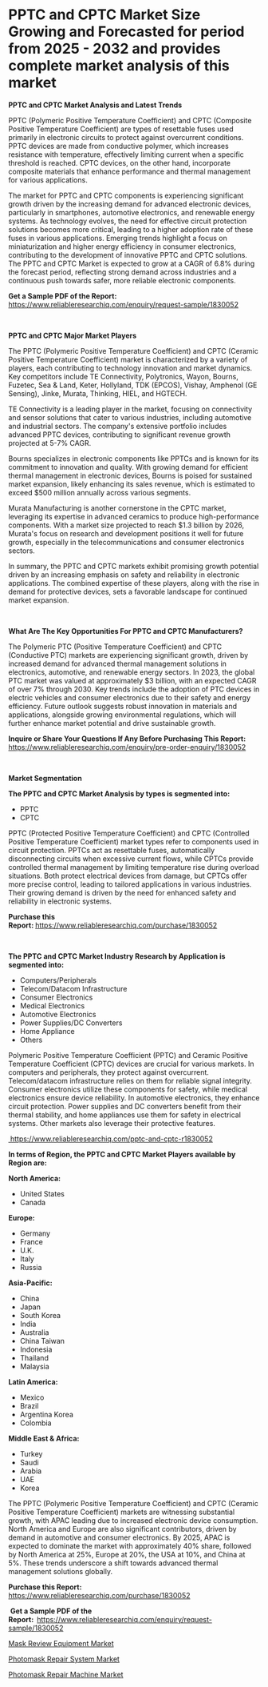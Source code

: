 <p><h1>PPTC and CPTC Market Size Growing and Forecasted for period from 2025 - 2032 and provides complete market analysis of this market</h1></p><p><strong>PPTC and CPTC Market Analysis and Latest Trends</strong></p>
<p><p>PPTC (Polymeric Positive Temperature Coefficient) and CPTC (Composite Positive Temperature Coefficient) are types of resettable fuses used primarily in electronic circuits to protect against overcurrent conditions. PPTC devices are made from conductive polymer, which increases resistance with temperature, effectively limiting current when a specific threshold is reached. CPTC devices, on the other hand, incorporate composite materials that enhance performance and thermal management for various applications.</p><p>The market for PPTC and CPTC components is experiencing significant growth driven by the increasing demand for advanced electronic devices, particularly in smartphones, automotive electronics, and renewable energy systems. As technology evolves, the need for effective circuit protection solutions becomes more critical, leading to a higher adoption rate of these fuses in various applications. Emerging trends highlight a focus on miniaturization and higher energy efficiency in consumer electronics, contributing to the development of innovative PPTC and CPTC solutions. The PPTC and CPTC Market is expected to grow at a CAGR of 6.8% during the forecast period, reflecting strong demand across industries and a continuous push towards safer, more reliable electronic components.</p></p>
<p><strong>Get a Sample PDF of the Report:&nbsp;</strong> <a href="https://www.reliableresearchiq.com/enquiry/request-sample/1830052?utm_campaign=1129&utm_medium=2&utm_source=Github&utm_content=ia&utm_term=13022025&utm_id=pptc-and-cptc">https://www.reliableresearchiq.com/enquiry/request-sample/1830052</a></p>
<p>&nbsp;</p>
<p><strong>PPTC and CPTC Major Market Players</strong></p>
<p><p>The PPTC (Polymeric Positive Temperature Coefficient) and CPTC (Ceramic Positive Temperature Coefficient) market is characterized by a variety of players, each contributing to technology innovation and market dynamics. Key competitors include TE Connectivity, Polytronics, Wayon, Bourns, Fuzetec, Sea & Land, Keter, Hollyland, TDK (EPCOS), Vishay, Amphenol (GE Sensing), Jinke, Murata, Thinking, HIEL, and HGTECH.</p><p>TE Connectivity is a leading player in the market, focusing on connectivity and sensor solutions that cater to various industries, including automotive and industrial sectors. The company's extensive portfolio includes advanced PPTC devices, contributing to significant revenue growth projected at 5-7% CAGR.</p><p>Bourns specializes in electronic components like PPTCs and is known for its commitment to innovation and quality. With growing demand for efficient thermal management in electronic devices, Bourns is poised for sustained market expansion, likely enhancing its sales revenue, which is estimated to exceed $500 million annually across various segments.</p><p>Murata Manufacturing is another cornerstone in the CPTC market, leveraging its expertise in advanced ceramics to produce high-performance components. With a market size projected to reach $1.3 billion by 2026, Murata's focus on research and development positions it well for future growth, especially in the telecommunications and consumer electronics sectors.</p><p>In summary, the PPTC and CPTC markets exhibit promising growth potential driven by an increasing emphasis on safety and reliability in electronic applications. The combined expertise of these players, along with the rise in demand for protective devices, sets a favorable landscape for continued market expansion.</p></p>
<p>&nbsp;</p>
<p><strong>What Are The Key Opportunities For PPTC and CPTC Manufacturers?</strong></p>
<p><p>The Polymeric PTC (Positive Temperature Coefficient) and CPTC (Conductive PTC) markets are experiencing significant growth, driven by increased demand for advanced thermal management solutions in electronics, automotive, and renewable energy sectors. In 2023, the global PTC market was valued at approximately $3 billion, with an expected CAGR of over 7% through 2030. Key trends include the adoption of PTC devices in electric vehicles and consumer electronics due to their safety and energy efficiency. Future outlook suggests robust innovation in materials and applications, alongside growing environmental regulations, which will further enhance market potential and drive sustainable growth.</p></p>
<p><strong>Inquire or Share Your Questions If Any Before Purchasing This Report:</strong> <a href="https://www.reliableresearchiq.com/enquiry/pre-order-enquiry/1830052?utm_campaign=1129&utm_medium=2&utm_source=Github&utm_content=ia&utm_term=13022025&utm_id=pptc-and-cptc">https://www.reliableresearchiq.com/enquiry/pre-order-enquiry/1830052</a></p>
<p>&nbsp;</p>
<p><strong>Market Segmentation</strong></p>
<p><strong>The PPTC and CPTC Market Analysis by types is segmented into:</strong></p>
<p><ul><li>PPTC</li><li>CPTC</li></ul></p>
<p><p>PPTC (Protected Positive Temperature Coefficient) and CPTC (Controlled Positive Temperature Coefficient) market types refer to components used in circuit protection. PPTCs act as resettable fuses, automatically disconnecting circuits when excessive current flows, while CPTCs provide controlled thermal management by limiting temperature rise during overload situations. Both protect electrical devices from damage, but CPTCs offer more precise control, leading to tailored applications in various industries. Their growing demand is driven by the need for enhanced safety and reliability in electronic systems.</p></p>
<p><strong>Purchase this Report:&nbsp;</strong><a href="https://www.reliableresearchiq.com/purchase/1830052?utm_campaign=1129&utm_medium=2&utm_source=Github&utm_content=ia&utm_term=13022025&utm_id=pptc-and-cptc">https://www.reliableresearchiq.com/purchase/1830052</a></p>
<p>&nbsp;</p>
<p><strong>The PPTC and CPTC Market Industry Research by Application is segmented into:</strong></p>
<p><ul><li>Computers/Peripherals</li><li>Telecom/Datacom Infrastructure</li><li>Consumer Electronics</li><li>Medical Electronics</li><li>Automotive Electronics</li><li>Power Supplies/DC Converters</li><li>Home Appliance</li><li>Others</li></ul></p>
<p><p>Polymeric Positive Temperature Coefficient (PPTC) and Ceramic Positive Temperature Coefficient (CPTC) devices are crucial for various markets. In computers and peripherals, they protect against overcurrent. Telecom/datacom infrastructure relies on them for reliable signal integrity. Consumer electronics utilize these components for safety, while medical electronics ensure device reliability. In automotive electronics, they enhance circuit protection. Power supplies and DC converters benefit from their thermal stability, and home appliances use them for safety in electrical systems. Other markets also leverage their protective features.</p></p>
<p><a href="https://www.reliableresearchiq.com/pptc-and-cptc-r1830052?utm_campaign=1129&utm_medium=2&utm_source=Github&utm_content=ia&utm_term=13022025&utm_id=pptc-and-cptc">&nbsp;https://www.reliableresearchiq.com/pptc-and-cptc-r1830052</a></p>
<p><strong>In terms of Region, the PPTC and CPTC Market Players available by Region are:</strong></p>
<p>
    <p> <strong> North America: </strong>
        <ul>
            <li>United States</li>
            <li>Canada</li>
        </ul>
        </p> 
    <p> <strong> Europe: </strong>
        <ul>
            <li>Germany</li>
            <li>France</li>
            <li>U.K.</li>
            <li>Italy</li>
            <li>Russia</li>
        </ul>
        </p> 
    <p> <strong> Asia-Pacific: </strong>
        <ul>
            <li>China</li>
            <li>Japan</li>
            <li>South Korea</li>
            <li>India</li>
            <li>Australia</li>
            <li>China Taiwan</li>
            <li>Indonesia</li>
            <li>Thailand</li>
            <li>Malaysia</li>
        </ul>
        </p> 
    <p> <strong> Latin America: </strong>
        <ul>
            <li>Mexico</li>
            <li>Brazil</li>
            <li>Argentina Korea</li>
            <li>Colombia</li>
        </ul>
        </p> 
    <p> <strong> Middle East & Africa: </strong>
        <ul>
            <li>Turkey</li>
            <li>Saudi</li>
            <li>Arabia</li>
            <li>UAE</li>
            <li>Korea</li>
        </ul>
    </p>
    </p>
<p><p>The PPTC (Polymeric Positive Temperature Coefficient) and CPTC (Ceramic Positive Temperature Coefficient) markets are witnessing substantial growth, with APAC leading due to increased electronic device consumption. North America and Europe are also significant contributors, driven by demand in automotive and consumer electronics. By 2025, APAC is expected to dominate the market with approximately 40% share, followed by North America at 25%, Europe at 20%, the USA at 10%, and China at 5%. These trends underscore a shift towards advanced thermal management solutions globally.</p></p>
<p><strong>Purchase this Report: </strong><a href="https://www.reliableresearchiq.com/purchase/1830052?utm_campaign=1129&utm_medium=2&utm_source=Github&utm_content=ia&utm_term=13022025&utm_id=pptc-and-cptc">https://www.reliableresearchiq.com/purchase/1830052</a></p>
<p>&nbsp;<strong>Get a Sample PDF of the Report:&nbsp;&nbsp;</strong><a href="https://www.reliableresearchiq.com/enquiry/request-sample/1830052?utm_campaign=1129&utm_medium=2&utm_source=Github&utm_content=ia&utm_term=13022025&utm_id=pptc-and-cptc">https://www.reliableresearchiq.com/enquiry/request-sample/1830052</a></p>
<p><strong></strong></p>
<p><p><a href="https://github.com/usraceby/Market-Research-Report-List-1/blob/main/mask-review-equipment-market.md?utm_campaign=1129&utm_medium=2&utm_source=Github&utm_content=ia&utm_term=13022025&utm_id=pptc-and-cptc">Mask Review Equipment Market</a></p><p><a href="https://github.com/sveenszuchbz/Market-Research-Report-List-1/blob/main/photomask-repair-system-market.md?utm_campaign=1129&utm_medium=2&utm_source=Github&utm_content=ia&utm_term=13022025&utm_id=pptc-and-cptc">Photomask Repair System Market</a></p><p><a href="https://github.com/shamstirroc7/Market-Research-Report-List-1/blob/main/photomask-repair-machine-market.md?utm_campaign=1129&utm_medium=2&utm_source=Github&utm_content=ia&utm_term=13022025&utm_id=pptc-and-cptc">Photomask Repair Machine Market</a></p></p>